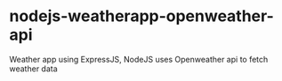 # nodejs-weatherapp-openweather-api

Weather app using ExpressJS, NodeJS
uses Openweather api to fetch weather data
